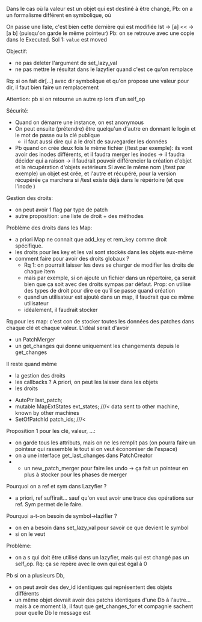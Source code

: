 Dans le cas où la valeur est un objet qui est destiné à être changé, 
  Pb: on a un formalisme différent en symbolique, où 
  
On passe une liste, c'est bien cette dernière qui est modifiée
    lst -> [a]
    <<  -> [a b] (puisqu'on garde le même pointeur)
    Pb: on se retrouve avec une copie dans le Executed.
        Sol 1: `value` est moved
        
Objectif: 
* ne pas deleter l'argument de set_lazy_val
* ne pas mettre le résultat dans le lazyfier quand c'est ce qu'on remplace

Rq: si on fait dir[...] avec dir symbolique et qu'on propose une valeur pour dir, il faut bien faire un remplacement


Attention: pb si on retourne un autre rp lors d'un self_op
    
Sécurité:
* Quand on démarre une instance, on est anonymous
* On peut ensuite (prétendre) être quelqu'un d'autre en donnant le login et le mot de passe ou la clé publique
    * il faut aussi dire qui a le droit de sauvegarder les données
* Pb quand on crée deux fois le même fichier (/test par exemple): ils vont avoir des inodes différents, et il faudra merger les inodes
    -> il faudra décider qui a raison
    -> il faudrait pouvoir différencier la création d'objet et la récupération d'objets extérieurs
        Si avec le même nom (/test par exemple) un objet est crée, et l'autre et récupéré, pour la version récupérée ça marchera si /test existe déjà dans le répértoire (et que l'inode )

Gestion des droits:
- on peut avoir 1 flag par type de patch
- autre proposition: une liste de droit + des méthodes 

Problème des droits dans les Map:
- a priori Map ne connait que add_key et rem_key comme droit spécifique.
- les droits pour les key et les val sont stockés dans les objets eux-même
- comment faire pour avoir des droits globaux ?
    - Rq 1: on pourrait laisser les devs se charger de modifier les droits de chaque item
    - mais par exemple, si on ajoute un fichier dans un répertoire, ça serait bien que ça soit avec des droits sympas par défaut. Prop: on utilise des types de droit pour dire ce qu'il se passe quand création
    - quand un utilisateur est ajouté dans un map, il faudrait que ce même utilisateur 
    - idéalement, il faudrait stocker

    
Rq pour les map: c'est con de stocker toutes les données des patches dans chaque clé et chaque valeur. L'idéal serait d'avoir
- un PatchMerger
- un get_changes qui donne uniquement les changements depuis le get_changes

Il reste quand même
+ la gestion des droits
+ les callbacks ? A priori, on peut les laisser dans les objets
+ les droits
- AutoPtr<Patch>       last_patch;
- mutable MapExtStates ext_states;     ///< data sent to other machine, known by other machines
- SetOfPatchId         patch_ids;      ///<

Proposition 1 pour les clé, valeur, ...:
- on garde tous les attributs, mais on ne les remplit pas (on pourra faire un pointeur qui rassemble le tout si on veut économiser de l'espace)
- on a une interface get_last_changes dans PatchCreator
- + un new_patch_merger pour faire les undo
    -> ça fait un pointeur en plus à stocker pour les phases de merger

Pourquoi on a ref et sym dans Lazyfier ?
- a priori, ref suffirait... sauf qu'on veut avoir une trace des opérations sur ref. Sym permet de le faire.

Pourquoi a-t-on besoin de symbol->lazifier ?
- on en a besoin dans set_lazy_val pour savoir ce que devient le symbol
- si on le veut 

Problème:
- on a s qui doit être utilisé dans un lazyfier, mais qui est changé pas un self_op. Rq: ça se repère avec le own qui est égal à 0


Pb si on a plusieurs Db,
- on peut avoir des dev_id identiques qui représentent des objets différents
- un même objet devrait avoir des patchs identiques d'une Db à l'autre... mais à ce moment là, il faut que get_changes_for et compagnie sachent pour quelle Db le message est


